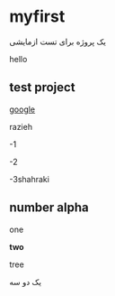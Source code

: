 # myfirst

یک پروژه برای تست ازمایشی

hello

## test project

[google](https://www.google.com)

<p>razieh</p>

-1

-2

-3shahraki

## number alpha

one

**two**

tree

یک
دو
سه
